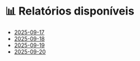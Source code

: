# 📊 Relatórios disponíveis

- [2025-09-17](2025-09-17.md)
- [2025-09-18](2025-09-18.md)
- [2025-09-19](2025-09-19.md)
- [2025-09-20](2025-09-20.md)